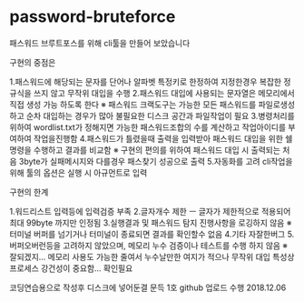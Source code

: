 # password-bruteforce

패스워드 브루트포스를 위해 cli툴을 만들어 보았습니다

구현의 중점은

1.패스워드에 해당되는 문자를 단어나 알파벳 특정키로 한정하여 지정한경우 복잡한 정규식을 쓰지 않고 무작위 대입을 수행
2.패스워드 대입에 사용되는 문자열은 메모리에서 직접 생성 가능 하도록 한다
  ※ 패스워드 크랙도구는 가능한 모든 패스워드를 파일로생성하고 순차 대입하는 경우가 많아 불필요한 디스크 공간과 파일작업이 필요
3.병령처리를 위하여 wordlist.txt가 정해지면 가능한 패스워드조합의 수를 계산하고 작업아이디를 부여하여 작업을진행함
4.패스워드가 틀렸을때 출력을 입력받아 패스워드 대입을 위한 쉘명령을 수행하고 결과를 비교함
  ※ 구현의 편의를 위하여 패스워드 대입 시 출력되는 처음 3byte가 실패메시지와 다를경우 패스찾기 성공으로 출력
5.자동화를 고려 cli작업을 위해 툴의 옵션은 실행 시 아규먼트로 입력


구현의 한계

1.워드리스트 입력등에 입력검증 부족
2.글자개수 제한 ㅡ 글자가 제한적으로 적용되어 최대 99byte 까지만 인정됨
3.실행결과 및 패스워드 탐지 진행사항을 로깅하지 않음
  ※ 터미널 버퍼를 넘기거나 터미널이 종료되면 결과를 확인할수 없음
4.기타 자잘한버그
5.버퍼오버런등을 고려하지 않았으며, 메모리 누수 검증이나 테스트를 수행 하지 않음
  ※ 잘되겠지... 메모리 사용도 가능한 줄여서 누수날만한 여지가 적으나 무작위 대입 특성상 프로세스 강건성이 중요함... 확인필요


코딩연습용으로 작성후 디스크에 넣어둔결 문득 1호 github 업로드 수행 2018.12.06
